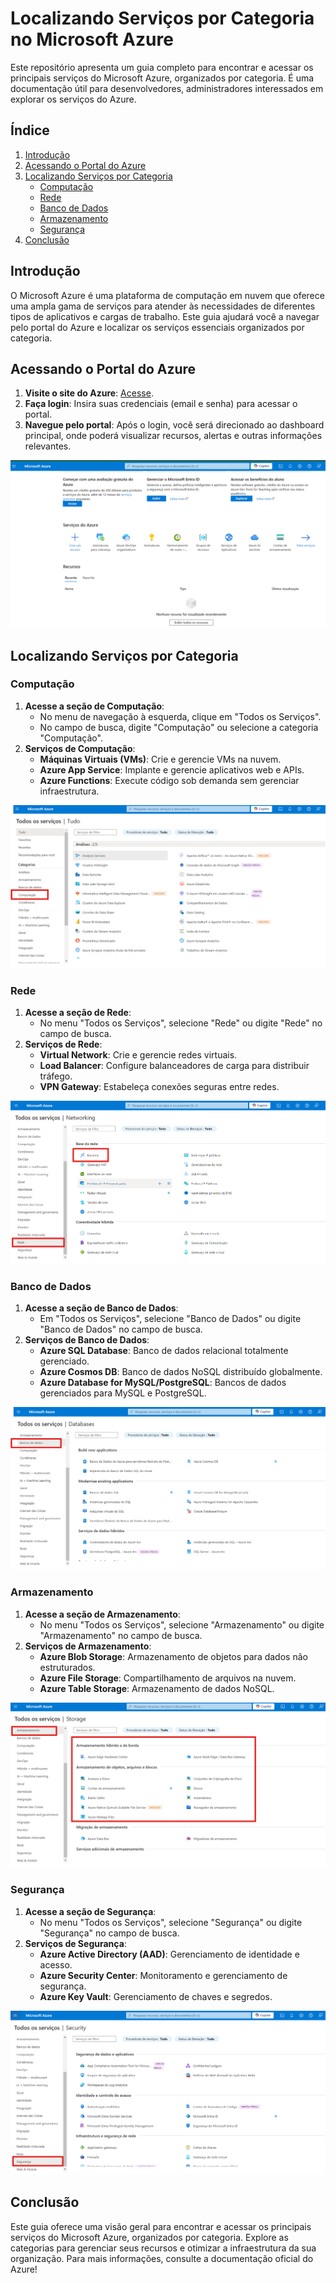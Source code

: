 # Localizando Serviços por Categoria no Microsoft Azure

Este repositório apresenta um guia completo para encontrar e acessar os principais serviços do Microsoft Azure, organizados por categoria. É uma documentação útil para desenvolvedores, administradores  interessados em explorar os serviços do Azure.
## Índice

1. [Introdução](https://github.com/Doni-zete/azure-az900/tree/localizando-servicos-por-categoria?tab=readme-ov-file#introdução)
2. [Acessando o Portal do Azure](https://github.com/Doni-zete/azure-az900/tree/localizando-servicos-por-categoria?tab=readme-ov-file#acessando-o-portal-do-azure)
3. [Localizando Serviços por Categoria](https://github.com/Doni-zete/azure-az900/tree/localizando-servicos-por-categoria?tab=readme-ov-file#localizando-serviços-por-categoria)
    - [Computação](https://github.com/Doni-zete/azure-az900/tree/localizando-servicos-por-categoria?tab=readme-ov-file#computação)
    - [Rede](https://github.com/Doni-zete/azure-az900/tree/localizando-servicos-por-categoria?tab=readme-ov-file#rede)
    - [Banco de Dados](https://github.com/Doni-zete/azure-az900/tree/localizando-servicos-por-categoria?tab=readme-ov-file#banco-de-dados)
    - [Armazenamento](https://github.com/Doni-zete/azure-az900/tree/localizando-servicos-por-categoria?tab=readme-ov-file#armazenamento)
    - [Segurança](https://github.com/Doni-zete/azure-az900/tree/localizando-servicos-por-categoria?tab=readme-ov-file#segurança)
4. [Conclusão](https://github.com/Doni-zete/azure-az900/tree/localizando-servicos-por-categoria?tab=readme-ov-file#conclusão)

## Introdução

O Microsoft Azure é uma plataforma de computação em nuvem que oferece uma ampla gama de serviços para atender às necessidades de diferentes tipos de aplicativos e cargas de trabalho. Este guia ajudará você a navegar pelo portal do Azure e localizar os serviços essenciais organizados por categoria.

## Acessando o Portal do Azure

1. **Visite o site do Azure**: [Acesse](portal.azure.com).
2. **Faça login**: Insira suas credenciais (email e senha) para acessar o portal.
3. **Navegue pelo portal**: Após o login, você será direcionado ao dashboard principal, onde poderá visualizar recursos, alertas e outras informações relevantes.

![Dashbord](https://github.com/Doni-zete/azure-az900/blob/main/localizando-servicos-por-categoria/img/img1.png)

## Localizando Serviços por Categoria

### Computação

1. **Acesse a seção de Computação**:
    - No menu de navegação à esquerda, clique em "Todos os Serviços".
    - No campo de busca, digite "Computação" ou selecione a categoria "Computação".
2. **Serviços de Computação**:
    - **Máquinas Virtuais (VMs)**: Crie e gerencie VMs na nuvem.
    - **Azure App Service**: Implante e gerencie aplicativos web e APIs.
    - **Azure Functions**: Execute código sob demanda sem gerenciar infraestrutura.

![Computação](https://github.com/Doni-zete/azure-az900/blob/main/localizando-servicos-por-categoria/img/img2.png)

### Rede

1. **Acesse a seção de Rede**:
    - No menu "Todos os Serviços", selecione "Rede" ou digite "Rede" no campo de busca.
2. **Serviços de Rede**:
    - **Virtual Network**: Crie e gerencie redes virtuais.
    - **Load Balancer**: Configure balanceadores de carga para distribuir tráfego.
    - **VPN Gateway**: Estabeleça conexões seguras entre redes.

![Rede](https://github.com/Doni-zete/azure-az900/blob/main/localizando-servicos-por-categoria/img/img3.png)

### Banco de Dados

1. **Acesse a seção de Banco de Dados**:
    - Em "Todos os Serviços", selecione "Banco de Dados" ou digite "Banco de Dados" no campo de busca.
2. **Serviços de Banco de Dados**:
    - **Azure SQL Database**: Banco de dados relacional totalmente gerenciado.
    - **Azure Cosmos DB**: Banco de dados NoSQL distribuído globalmente.
    - **Azure Database for MySQL/PostgreSQL**: Bancos de dados gerenciados para MySQL e PostgreSQL.

![Rede](https://github.com/Doni-zete/azure-az900/blob/main/localizando-servicos-por-categoria/img/img4.png)

### Armazenamento

1. **Acesse a seção de Armazenamento**:
    - No menu "Todos os Serviços", selecione "Armazenamento" ou digite "Armazenamento" no campo de busca.
2. **Serviços de Armazenamento**:
    - **Azure Blob Storage**: Armazenamento de objetos para dados não estruturados.
    - **Azure File Storage**: Compartilhamento de arquivos na nuvem.
    - **Azure Table Storage**: Armazenamento de dados NoSQL.

![Armazenamento](https://github.com/Doni-zete/azure-az900/blob/main/localizando-servicos-por-categoria/img/img5.png)

### Segurança

1. **Acesse a seção de Segurança**:
    - No menu "Todos os Serviços", selecione "Segurança" ou digite "Segurança" no campo de busca.
2. **Serviços de Segurança**:
    - **Azure Active Directory (AAD)**: Gerenciamento de identidade e acesso.
    - **Azure Security Center**: Monitoramento e gerenciamento de segurança.
    - **Azure Key Vault**: Gerenciamento de chaves e segredos.

![Armazenamento](https://github.com/Doni-zete/azure-az900/blob/main/localizando-servicos-por-categoria/img/img6.png)
    

## Conclusão

Este guia oferece uma visão geral para encontrar e acessar os principais serviços do Microsoft Azure, organizados por categoria. Explore as categorias para gerenciar seus recursos e otimizar a infraestrutura da sua organização. Para mais informações, consulte a documentação oficial do Azure!

